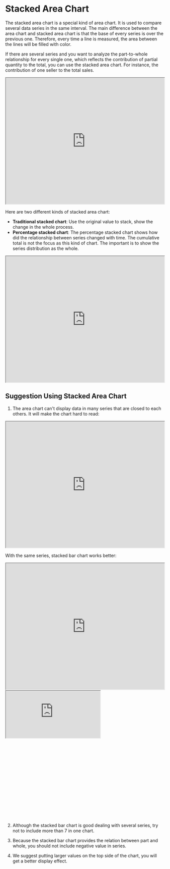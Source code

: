 # Stacked Area Chart
The stacked area chart is a special kind of area chart. It is used to compare several data series in the same interval. The main difference between the area chart and stacked area chart is that the base of every series is over the previous one. Therefore, every time a line is measured, the area between the lines will be filled with color.

If there are several series and you want to analyze the part-to-whole relationship for every single one, which reflects the contribution of partial quantity to the total, you can use the stacked area chart. For instance, the contribution of one seller to the total sales.

<iframe max-width="830" width="100%" height="400" 
src="https://gallery.echartsjs.com/view-lite.html?cid=xHySthj74z">
</iframe>

Here are two different kinds of stacked area chart:

+ <b>Traditional stacked chart</b>: Use the original value to stack, show the change in the whole process.
+ <b>Percentage stacked chart</b>: The percentage stacked chart shows how did the relationship between series changed with time. The cumulative total is not the focus as this kind of chart. The important is to show the series distribution as the whole.

<iframe max-width="830" width="100%" height="400" 
src="https://gallery.echartsjs.com/view-lite.html?cid=xSyBN2i7Vf">
</iframe>

## Suggestion Using Stacked Area Chart

1. The area chart can't display data in many series that are closed to each others. It will make the chart hard to read: 

<iframe max-width="830" width="100%" height="400" 
src="https://gallery.echartsjs.com/view-lite.html?cid=xHyNDxOo4M">
</iframe>

With the same series, stacked bar chart works better:

<iframe max-width="830" width="100%" height="400" 
src="https://gallery.echartsjs.com/view-lite.html?cid=xSyBN2i7Vf">
</iframe>

<div class="article-look-outside">
	<div class="article-look-inside" style="padding-bottom:50%">
	    <iframe class="article-look-content"
	    src="https://gallery.echartsjs.com/view-lite.html?cid=xHyNDxOo4M">
	    </iframe>
	</div>
</div>

2. Although the stacked bar chart is good dealing with several series, try not to include more than 7 in one chart.

3. Because the stacked bar chart provides the relation between part and whole, you should not include negative value in series.

4. We suggest putting larger values on the top side of the chart, you will get a better display effect.
